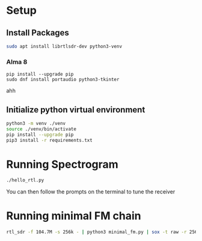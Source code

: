 # Setup
## Install Packages
```bash
sudo apt install librtlsdr-dev python3-venv
```

### Alma 8
```shell
pip install --upgrade pip
sudo dnf install portaudio python3-tkinter
```
ahh

## Initialize python virtual environment
```bash
python3 -m venv ./venv
source ./venv/bin/activate
pip install --upgrade pip
pip3 install -r requirements.txt
```

# Running Spectrogram
```bash
./hello_rtl.py
```
You can then follow the prompts on the terminal to tune the receiver

# Running minimal FM chain
```bash
rtl_sdr -f 104.7M -s 256k - | python3 minimal_fm.py | sox -t raw -r 256000 -b 16 -c 1 -L -e signed-integer - -d rate 32000
```

